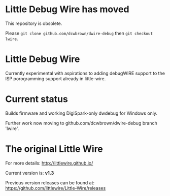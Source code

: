 # Little Debug Wire has moved

This repository is obsolete.

Please ```git clone github.com/dcwbrown/dwire-debug``` then ```git checkout lwire```.

# Little Debug Wire

Currently experimental with aspirations to adding debugWIRE support to the ISP porogramming support
already in little-wire. 

# Current status

Builds firmware and working DigiSpark-only dwdebug for Windows only.

Further work now moving to github.com/dcwbrown/dwire-debug branch 'lwire'.

# The original Little Wire

For more details: <http://littlewire.github.io/>

Current version is: **v1.3**

Previous version releases can be found at: <https://github.com/littlewire/Little-Wire/releases>


